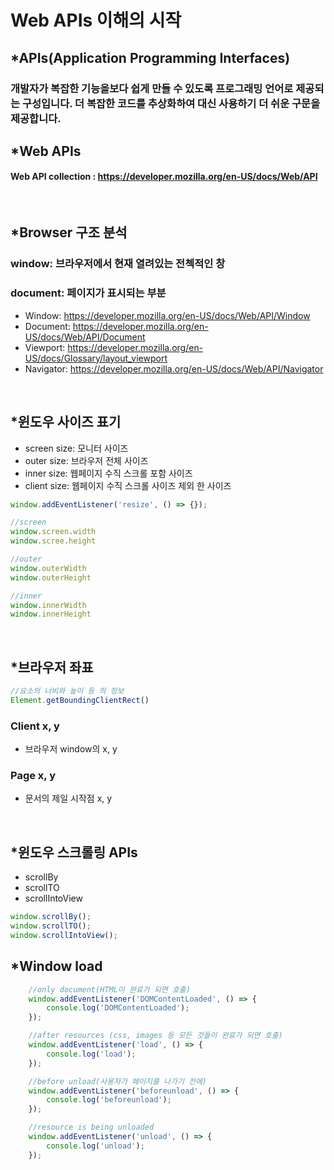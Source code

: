 # Web APIs 이해의 시작
 
## *APIs(Application Programming Interfaces)

### 개발자가 복잡한 기능을보다 쉽게 ​​만들 수 있도록 프로그래밍 언어로 제공되는 구성입니다. 더 복잡한 코드를 추상화하여 대신 사용하기 더 쉬운 구문을 제공합니다.



## *Web APIs

#### Web API collection : https://developer.mozilla.org/en-US/docs/Web/API

<br />

## *Browser 구조 분석
### window: 브라우저에서 현재 열려있는 전첵적인 창
### document: 페이지가 표시되는 부분
- Window: https://developer.mozilla.org/en-US/docs/Web/API/Window
- Document: https://developer.mozilla.org/en-US/docs/Web/API/Document
- Viewport: https://developer.mozilla.org/en-US/docs/Glossary/layout_viewport
- Navigator: https://developer.mozilla.org/en-US/docs/Web/API/Navigator

<br />

## *윈도우 사이즈 표기
- screen size: 모니터 사이즈
- outer size: 브라우저 전체 사이즈
- inner size: 웹페이지 수직 스크롤 포함 사이즈
- client size: 웹페이지 수직 스크롤 사이즈 제외 한 사이즈

```js
window.addEventListener('resize', () => {});

//screen
window.screen.width
window.scree.height

//outer
window.outerWidth
window.outerHeight

//inner
window.innerWidth
window.innerHeight
```

<br />

## *브라우저 좌표

```js
//요소의 너비와 높이 등 의 정보
Element.getBoundingClientRect()
```
### Client x, y
- 브라우저 window의 x, y
### Page x, y
- 문서의 제일 시작점 x, y

<br />

## *윈도우 스크롤링 APIs
- scrollBy
- scrollTO
- scrollIntoView

```js
window.scrollBy();
window.scrollTO();
window.scrollIntoView();
```

## *Window load

```js
    //only document(HTML이 완료가 되면 호출)
    window.addEventListener('DOMContentLoaded', () => {
        console.log('DOMContentLoaded');
    });

    //after resources (css, images 등 모든 것들이 완료가 되면 호출)
    window.addEventListener('load', () => {
        console.log('load');
    });

    //before unload(사용자가 페이지를 나가기 전에)
    window.addEventListener('beforeunload', () => {
        console.log('beforeunload');
    });

    //resource is being unloaded
    window.addEventListener('unload', () => {
        console.log('unload');
    });
```
